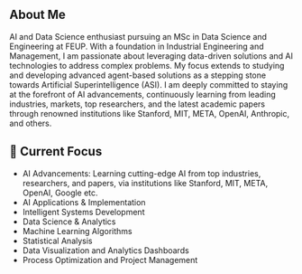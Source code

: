 ## About Me
AI and Data Science enthusiast pursuing an MSc in Data Science and Engineering at FEUP. With a foundation in Industrial Engineering and Management, I am passionate about leveraging data-driven solutions and AI technologies to address complex problems. My focus extends to studying and developing advanced agent-based solutions as a stepping stone towards Artificial Superintelligence (ASI). I am deeply committed to staying at the forefront of AI advancements, continuously learning from leading industries, markets, top researchers, and the latest academic papers through renowned institutions like Stanford, MIT, META, OpenAI, Anthropic, and others.

## 🔭 Current Focus
- AI Advancements: Learning cutting-edge AI from top industries, researchers, and papers, via institutions like Stanford, MIT, META, OpenAI, Google etc.
- AI Applications & Implementation
- Intelligent Systems Development
- Data Science & Analytics
- Machine Learning Algorithms
- Statistical Analysis
- Data Visualization and Analytics Dashboards
- Process Optimization and Project Management

<!---
joao-viterbo-vieira/joao-viterbo-vieira is a ✨ special ✨ repository because its `README.md` (this file) appears on your GitHub profile.
You can click the Preview link to take a look at your changes.
--->
